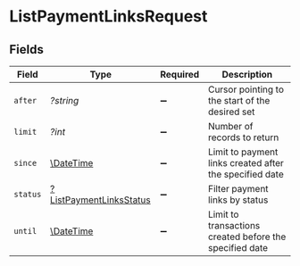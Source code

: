 # ListPaymentLinksRequest


## Fields

| Field                                                                        | Type                                                                         | Required                                                                     | Description                                                                  |
| ---------------------------------------------------------------------------- | ---------------------------------------------------------------------------- | ---------------------------------------------------------------------------- | ---------------------------------------------------------------------------- |
| `after`                                                                      | *?string*                                                                    | :heavy_minus_sign:                                                           | Cursor pointing to the start of the desired set                              |
| `limit`                                                                      | *?int*                                                                       | :heavy_minus_sign:                                                           | Number of records to return                                                  |
| `since`                                                                      | [\DateTime](https://www.php.net/manual/en/class.datetime.php)                | :heavy_minus_sign:                                                           | Limit to payment links created after the specified date                      |
| `status`                                                                     | [?ListPaymentLinksStatus](../../models/operations/ListPaymentLinksStatus.md) | :heavy_minus_sign:                                                           | Filter payment links by status                                               |
| `until`                                                                      | [\DateTime](https://www.php.net/manual/en/class.datetime.php)                | :heavy_minus_sign:                                                           | Limit to transactions created before the specified date                      |